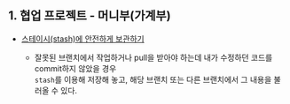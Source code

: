 ## 1. 협업 프로젝트 - 머니부(가계부)

- [스테이시(stash)에 안전하게 보관하기](https://mylko72.gitbooks.io/git/content/_stash.html)

  - 잘못된 브랜치에서 작업하거나 pull을 받아야 하는데 내가 수정하던 코드를 commit하지 않았을 경우    
    `stash`를 이용해 저장해 놓고, 해당 브랜치 또는 다른 브랜치에서 그 내용을 불러올 수 있다.
